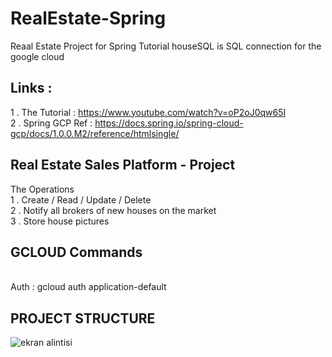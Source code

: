 # RealEstate-Spring
Reaal Estate Project for Spring Tutorial 
houseSQL is SQL connection for the google cloud

## Links : 
1 . The Tutorial   :  https://www.youtube.com/watch?v=oP2oJ0qw65I
<br>2 . Spring GCP Ref :  https://docs.spring.io/spring-cloud-gcp/docs/1.0.0.M2/reference/htmlsingle/
## Real Estate Sales Platform - Project 
The Operations 
<br> 1 . Create / Read  / Update /  Delete 
<br> 2 . Notify all brokers of new houses on the market 
<br> 3 . Store house pictures
<br>
## GCLOUD Commands
<br> Auth  : gcloud auth application-default
## PROJECT STRUCTURE
![ekran alintisi](https://user-images.githubusercontent.com/12942688/37842738-fd502622-2ed3-11e8-8e53-7d73d3e08dca.PNG)
